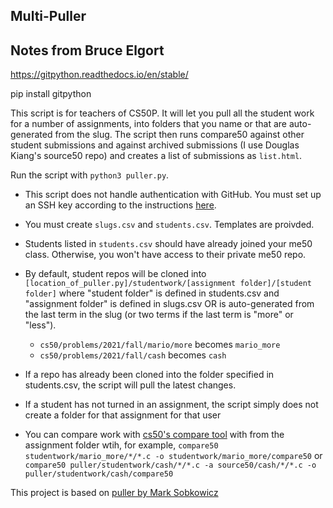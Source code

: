 ## Multi-Puller ##

## Notes from Bruce Elgort

https://gitpython.readthedocs.io/en/stable/

pip install gitpython

This script is for teachers of CS50P.  It will let you pull all the student work for a number of assignments, into folders that you name or that are auto-generated from the slug.  The script then runs compare50 against other student submissions and against archived submissions (I use Douglas Kiang's source50 repo) and creates a list of submissions as `list.html`.

Run the script with `python3 puller.py`.

- This script does not handle authentication with GitHub. You must set up an SSH key according to the instructions [here](https://cs50.readthedocs.io/github/).
- You must create `slugs.csv` and `students.csv`. Templates are proivded.
- Students listed in `students.csv` should have already joined your me50 class. Otherwise, you won't have access to their private me50 repo.
- By default, student repos will be cloned into `[location_of_puller.py]/studentwork/[assignment folder]/[student folder]` where "student folder" is defined in students.csv and "assignment folder" is defined in slugs.csv OR is auto-generated from the last term in the slug (or two terms if the last term is "more" or "less").
  - `cs50/problems/2021/fall/mario/more` becomes `mario_more` 
  - `cs50/problems/2021/fall/cash` becomes `cash`

- If a repo has already been cloned into the folder specified in students.csv, the script will pull the latest changes. 

- If a student has not turned in an assignment, the script simply does not create a folder for that assignment for that user

- You can compare work with [cs50's compare tool](https://cs50.readthedocs.io/projects/compare50/en/latest/) with from the assignment folder wtih, for example, `compare50 studentwork/mario_more/*/*.c -o studentwork/mario_more/compare50` or `compare50 puller/studentwork/cash/*/*.c -a source50/cash/*/*.c -o puller/studentwork/cash/compare50`

This project is based on [puller by Mark Sobkowicz](https://github.com/sobko/puller)
